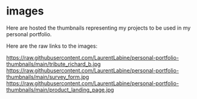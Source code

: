 # images

Here are hosted the thumbnails representing my projects to be used in my personal portfolio.

Here are the raw links to the images:

https://raw.githubusercontent.com/LaurentLabine/personal-portfolio-thumbnails/main/tribute_richard_b.jpg
https://raw.githubusercontent.com/LaurentLabine/personal-portfolio-thumbnails/main/survey_form.jpg
https://raw.githubusercontent.com/LaurentLabine/personal-portfolio-thumbnails/main/product_landing_page.jpg



